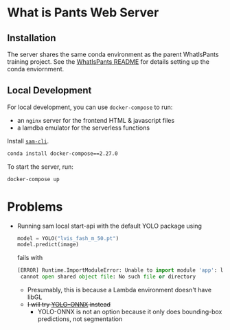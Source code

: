 # What is Pants Web Server

## Installation
The server shares the same conda environment as the parent WhatIsPants
training project. See the [WhatIsPants README](../README.md) for
details setting up the conda enviornment.

## Local Development
For local development, you can use `docker-compose` to run:
- an `nginx` server for the frontend HTML & javascript files
- a lamdba emulator for the serverless functions

Install
[`sam-cli`](https://docs.aws.amazon.com/serverless-application-model/latest/developerguide/install-sam-cli.html).
```bash
conda install docker-compose==2.27.0
```

To start the server, run:
```bash
docker-compose up
```

# Problems
* Running sam local start-api with the default YOLO package using
  ```python
  model = YOLO("lvis_fash_m_50.pt")
  model.predict(image)
  ```
  fails with
  ```python
  [ERROR] Runtime.ImportModuleError: Unable to import module 'app': libGL.so.1:
   cannot open shared object file: No such file or directory
  ```
  * Presumably, this is because a Lambda environment doesn't have libGL
  * ~~I will try [YOLO-ONNX](https://www.trainyolo.com/blog/deploy-yolov8-on-aws-lambda)
    instead~~
    * YOLO-ONNX is not an option because it only does bounding-box predictions, not segmentation
